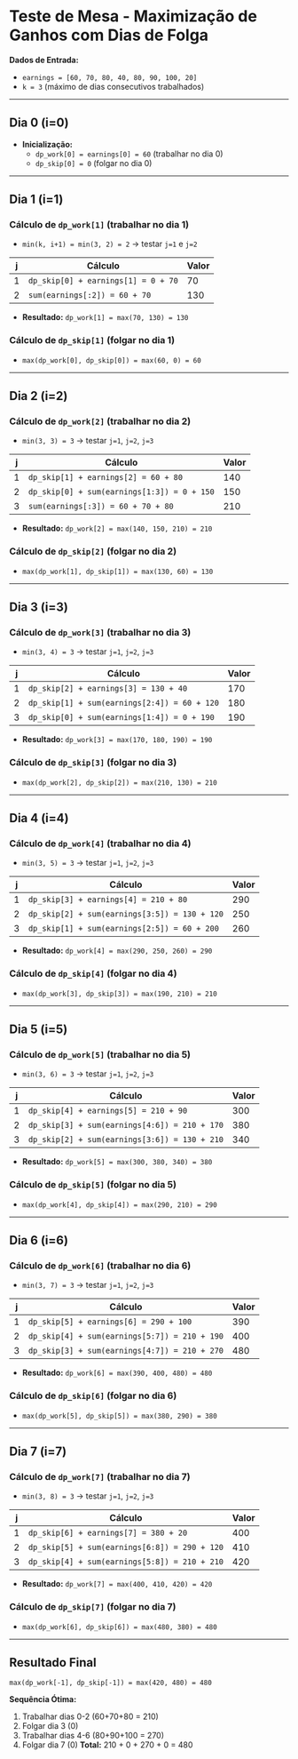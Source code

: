 # Teste de Mesa - Maximização de Ganhos com Dias de Folga

**Dados de Entrada:**
- `earnings = [60, 70, 80, 40, 80, 90, 100, 20]`
- `k = 3` (máximo de dias consecutivos trabalhados)

---

## Dia 0 (i=0)
- **Inicialização:**
  - `dp_work[0] = earnings[0] = 60` (trabalhar no dia 0)
  - `dp_skip[0] = 0` (folgar no dia 0)

---

## Dia 1 (i=1)
### Cálculo de `dp_work[1]` (trabalhar no dia 1)
- `min(k, i+1) = min(3, 2) = 2` → testar `j=1` e `j=2`

| j | Cálculo                                 | Valor |
|---|----------------------------------------|-------|
| 1 | `dp_skip[0] + earnings[1] = 0 + 70`    | 70    |
| 2 | `sum(earnings[:2]) = 60 + 70`          | 130   |

- **Resultado:** `dp_work[1] = max(70, 130) = 130`

### Cálculo de `dp_skip[1]` (folgar no dia 1)
- `max(dp_work[0], dp_skip[0]) = max(60, 0) = 60`

---

## Dia 2 (i=2)
### Cálculo de `dp_work[2]` (trabalhar no dia 2)
- `min(3, 3) = 3` → testar `j=1`, `j=2`, `j=3`

| j | Cálculo                                      | Valor |
|---|---------------------------------------------|-------|
| 1 | `dp_skip[1] + earnings[2] = 60 + 80`        | 140   |
| 2 | `dp_skip[0] + sum(earnings[1:3]) = 0 + 150` | 150   |
| 3 | `sum(earnings[:3]) = 60 + 70 + 80`          | 210   |

- **Resultado:** `dp_work[2] = max(140, 150, 210) = 210`

### Cálculo de `dp_skip[2]` (folgar no dia 2)
- `max(dp_work[1], dp_skip[1]) = max(130, 60) = 130`

---

## Dia 3 (i=3)
### Cálculo de `dp_work[3]` (trabalhar no dia 3)
- `min(3, 4) = 3` → testar `j=1`, `j=2`, `j=3`

| j | Cálculo                                      | Valor |
|---|---------------------------------------------|-------|
| 1 | `dp_skip[2] + earnings[3] = 130 + 40`       | 170   |
| 2 | `dp_skip[1] + sum(earnings[2:4]) = 60 + 120`| 180   |
| 3 | `dp_skip[0] + sum(earnings[1:4]) = 0 + 190` | 190   |

- **Resultado:** `dp_work[3] = max(170, 180, 190) = 190`

### Cálculo de `dp_skip[3]` (folgar no dia 3)
- `max(dp_work[2], dp_skip[2]) = max(210, 130) = 210`

---

## Dia 4 (i=4)
### Cálculo de `dp_work[4]` (trabalhar no dia 4)
- `min(3, 5) = 3` → testar `j=1`, `j=2`, `j=3`

| j | Cálculo                                      | Valor |
|---|---------------------------------------------|-------|
| 1 | `dp_skip[3] + earnings[4] = 210 + 80`       | 290   |
| 2 | `dp_skip[2] + sum(earnings[3:5]) = 130 + 120`| 250   |
| 3 | `dp_skip[1] + sum(earnings[2:5]) = 60 + 200`| 260   |

- **Resultado:** `dp_work[4] = max(290, 250, 260) = 290`

### Cálculo de `dp_skip[4]` (folgar no dia 4)
- `max(dp_work[3], dp_skip[3]) = max(190, 210) = 210`

---

## Dia 5 (i=5)
### Cálculo de `dp_work[5]` (trabalhar no dia 5)
- `min(3, 6) = 3` → testar `j=1`, `j=2`, `j=3`

| j | Cálculo                                      | Valor |
|---|---------------------------------------------|-------|
| 1 | `dp_skip[4] + earnings[5] = 210 + 90`       | 300   |
| 2 | `dp_skip[3] + sum(earnings[4:6]) = 210 + 170`| 380   |
| 3 | `dp_skip[2] + sum(earnings[3:6]) = 130 + 210`| 340   |

- **Resultado:** `dp_work[5] = max(300, 380, 340) = 380`

### Cálculo de `dp_skip[5]` (folgar no dia 5)
- `max(dp_work[4], dp_skip[4]) = max(290, 210) = 290`

---

## Dia 6 (i=6)
### Cálculo de `dp_work[6]` (trabalhar no dia 6)
- `min(3, 7) = 3` → testar `j=1`, `j=2`, `j=3`

| j | Cálculo                                      | Valor |
|---|---------------------------------------------|-------|
| 1 | `dp_skip[5] + earnings[6] = 290 + 100`      | 390   |
| 2 | `dp_skip[4] + sum(earnings[5:7]) = 210 + 190`| 400   |
| 3 | `dp_skip[3] + sum(earnings[4:7]) = 210 + 270`| 480   |

- **Resultado:** `dp_work[6] = max(390, 400, 480) = 480`

### Cálculo de `dp_skip[6]` (folgar no dia 6)
- `max(dp_work[5], dp_skip[5]) = max(380, 290) = 380`

---

## Dia 7 (i=7)
### Cálculo de `dp_work[7]` (trabalhar no dia 7)
- `min(3, 8) = 3` → testar `j=1`, `j=2`, `j=3`

| j | Cálculo                                      | Valor |
|---|---------------------------------------------|-------|
| 1 | `dp_skip[6] + earnings[7] = 380 + 20`       | 400   |
| 2 | `dp_skip[5] + sum(earnings[6:8]) = 290 + 120`| 410   |
| 3 | `dp_skip[4] + sum(earnings[5:8]) = 210 + 210`| 420   |

- **Resultado:** `dp_work[7] = max(400, 410, 420) = 420`

### Cálculo de `dp_skip[7]` (folgar no dia 7)
- `max(dp_work[6], dp_skip[6]) = max(480, 380) = 480`

---

## Resultado Final
`max(dp_work[-1], dp_skip[-1]) = max(420, 480) = 480`

**Sequência Ótima:**
1. Trabalhar dias 0-2 (60+70+80 = 210)
2. Folgar dia 3 (0)
3. Trabalhar dias 4-6 (80+90+100 = 270)
4. Folgar dia 7 (0)
**Total:** 210 + 0 + 270 + 0 = 480